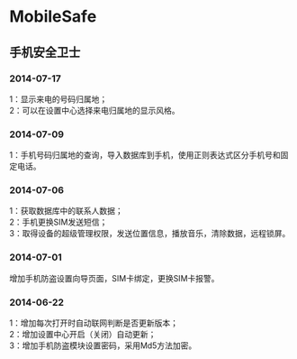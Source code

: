 MobileSafe
==========

手机安全卫士
---------------
### 2014-07-17
1：显示来电的号码归属地；<br/>
2：可以在设置中心选择来电归属地的显示风格。
### 2014-07-09
1：手机号码归属地的查询，导入数据库到手机，使用正则表达式区分手机号和固定电话。
### 2014-07-06
1：获取数据库中的联系人数据；<br/>
2：手机更换SIM发送短信；<br/>
3：取得设备的超级管理权限，发送位置信息，播放音乐，清除数据，远程锁屏。
### 2014-07-01
增加手机防盗设置向导页面，SIM卡绑定，更换SIM卡报警。
### 2014-06-22
1：增加每次打开时自动联网判断是否更新版本；<br/>
2：增加设置中心开启（关闭）自动更新；<br/>
3：增加手机防盗模块设置密码，采用Md5方法加密。